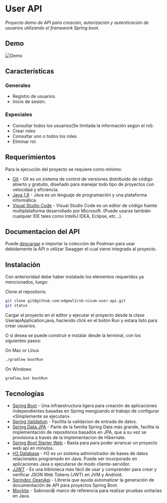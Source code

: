 # User API
_Proyecto demo de API para creación, autorización y autenticación de usuarios utilizando el framework Spring boot._

## Demo
![Demo](https://user-images.githubusercontent.com/20669949/152192526-fa748c00-2110-4dc6-8ff8-91e7c7a3190d.gif)

## Características
### Generales
- Registro de usuarios.
- Inicio de sesión.
### Especiales
- Consultar todos los usuarios(Se limitada la información según el rol).
- Crear roles
- Consultar uno o todos los roles
- Eliminar rol.

## Requerimientos

Para la ejecución del proyecto se requiere como mínimo:
- [Git](https://git-scm.com/downloads) - Git es un sistema de control de versiones distribuido de código abierto y gratuito, diseñado para manejar todo tipo de proyectos con velocidad y eficiencia.
- [Java 1.8](https://www.oracle.com/java/technologies/javase/javase8-archive-downloads.html) - Java es un lenguaje de programación y una plataforma informática.
- [Visual Studio Code](https://code.visualstudio.com/download) - Visual Studio Code es un editor de código fuente multiplataforma desarrollado por Microsoft. (Puede usarse también cualquier IDE tales como IntelliJ IDEA, Eclipse, etc...).

## Documentacion del API
Puede [descargar](https://www.getpostman.com/collections/fd43523b6af49ed596ee) e importar la colección de Postman para usar debidamente la API o utilizar Swagger el cual viene integrado al proyecto.

## Instalación

Con anterioridad debe haber instalado los elementos requeridos ya mencionados, luego:

Clone el repositorio.

```bash
git clone git@github.com:edgewl2/sb-nisum-user-api.git
git status
```

Cargar el proyecto en el editor y ejecutar el proyecto desde la clase UserapiApplication.java, haciendo
click en el botón Run y estara listo para crear usuarios.

O si desea se puede construir e instalar desde la terminal, con los siguientes pasos:

On Mac or Linux
```bash
./gradlew bootRun
```

On Windows
```bash
gradlew.bat bootRun
```

## Tecnologías

- [Spring Boot](https://spring.io/projects/spring-boot) - Una infraestructura ligera para creación de aplicaciones independientes basadas en Spring mengüando el trabajo de configurar «Simplemente se ejecutan».
- [Spring Validation](https://docs.spring.io/spring-framework/docs/4.1.x/spring-framework-reference/html/validation.html#validation-beanvalidation) - Facilita la validacion de entrada de datos.
- [Spring Data JPA](https://spring.io/projects/spring-data-jpa) - Parte de la familia Spring Data más grande, facilita la implementación de repositorios basados en JPA, que a su vez se provisiona a través de la implementacion de Hibernate.
- [Spring Boot Starter Web](https://spring.io/projects/spring-boot) - Basta para para poder arrancar un proyecto web api en minutos.
- [H2 Database](https://www.h2database.com/html/main.html) - H2 es un sistema administrador de bases de datos relacionales programado en Java. Puede ser incorporado en aplicaciones Java o ejecutarse de modo cliente-servidor.
- [JJWT](https://github.com/jwtk/jjwt) - Es una biblioteca más fácil de usar y comprender para crear y verificar JSON Web Tokens (JWT) en JVM y Android.
- [Sprindoc OpenApi](https://springdoc.org/#Introduction) - Librería que ayuda automatizar la generación de documentación de API para proyectos Spring Boot.
- [Mockito](https://site.mockito.org/) - Sabroso:laughing: marco de referencia para realizar pruebas unitarias en Java.
